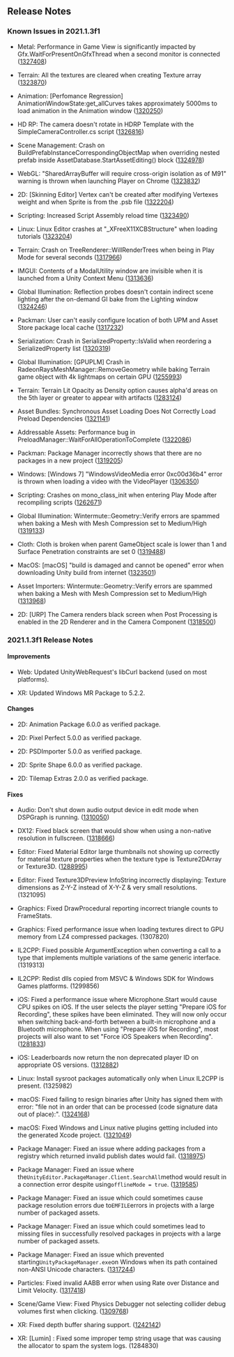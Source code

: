 ## Release Notes

### Known Issues in 2021.1.3f1

-   Metal: Performance in Game View is significantly impacted by Gfx.WaitForPresentOnGfxThread when a second monitor is connected ([1327408](https://issuetracker.unity3d.com/issues/performance-in-game-view-is-significantly-impacted-by-gfx-dot-waitforpresentongfxthread-when-a-second-monitor-is-connected))

-   Terrain: All the textures are cleared when creating Texture array ([1323870](https://issuetracker.unity3d.com/issues/all-the-textures-are-cleared-when-creating-texture-array))

-   Animation: \[Perfomance Regression\] AnimationWindowState:get_allCurves takes approximately 5000ms to load animation in the Animation window ([1320250](https://issuetracker.unity3d.com/issues/perfomance-regression-animationwindowstate-get-allcurves-takes-approximately-5000ms-to-load-animation-in-the-animation-window))

-   HD RP: The camera doesn\'t rotate in HDRP Template with the SimpleCameraController.cs script ([1326816](https://issuetracker.unity3d.com/issues/the-camera-doesnt-rotate-in-hdrp-template-with-the-simplecameracontroller-dot-cs-script))

-   Scene Management: Crash on BuildPrefabInstanceCorrespondingObjectMap when overriding nested prefab inside AssetDatabase.StartAssetEditing() block ([1324978](https://issuetracker.unity3d.com/issues/crash-on-buildprefabinstancecorrespondingobjectmap-when-overriding-nested-prefab-inside-assetdatabase-dot-startassetediting-block))

-   WebGL: \"SharedArrayBuffer will require cross-origin isolation as of M91\" warning is thrown when launching Player on Chrome ([1323832](https://issuetracker.unity3d.com/issues/webgl-sharedarraybuffer-will-require-cross-origin-isolation-as-of-m91-warning-is-thrown-when-launching-player-on-chrome))

-   2D: \[Skinning Editor\] Vertex can\'t be created after modifying Vertexes weight and when Sprite is from the .psb file ([1322204](https://issuetracker.unity3d.com/issues/skinning-editor-vertex-cant-be-created-after-modifying-vertexes-weight-and-when-sprite-is-from-the-psb-file))

-   Scripting: Increased Script Assembly reload time ([1323490](https://issuetracker.unity3d.com/issues/increased-reload-time))

-   Linux: Linux Editor crashes at \"\_XFreeX11XCBStructure\" when loading tutorials ([1323204](https://issuetracker.unity3d.com/issues/linux-editor-crashes-at-xfreex11xcbstructure-when-loading-tutorials))

-   Terrain: Crash on TreeRenderer::WillRenderTrees when being in Play Mode for several seconds ([1317966](https://issuetracker.unity3d.com/issues/crash-on-treerenderer-willrendertrees-when-being-in-play-mode-for-several-seconds))

-   IMGUI: Contents of a ModalUtility window are invisible when it is launched from a Unity Context Menu ([1313636](https://issuetracker.unity3d.com/issues/error-displaying-showmodalutility-window))

-   Global Illumination: Reflection probes doesn\'t contain indirect scene lighting after the on-demand GI bake from the Lighting window ([1324246](https://issuetracker.unity3d.com/issues/reflection-probes-doesnt-contain-indirect-scene-lighting-after-the-on-demand-gi-bake-from-the-lighting-window))

-   Packman: User can\'t easily configure location of both UPM and Asset Store package local cache ([1317232](https://issuetracker.unity3d.com/issues/user-cant-easily-configure-location-of-both-upm-and-asset-store-package-local-cache))

-   Serialization: Crash in SerializedProperty::IsValid when reordering a SerializedProperty list ([1320319](https://issuetracker.unity3d.com/issues/crash-in-serializedproperty-isvalid-when-reordering-a-serializedproperty-list))

-   Global Illumination: \[GPUPLM\] Crash in RadeonRaysMeshManager::RemoveGeometry while baking Terrain game object with 4k lightmaps on certain GPU ([1255993](https://issuetracker.unity3d.com/issues/global-illumination-editor-crashes-while-baking-terrain-game-object-using-progressive-gpu-lightmapper))

-   Terrain: Terrain Lit Opacity as Density option causes alpha\'d areas on the 5th layer or greater to appear with artifacts ([1283124](https://issuetracker.unity3d.com/issues/terrain-lit-opacity-as-density-option-causes-alphad-areas-on-the-5th-layer-or-greater-to-appear-with-artifacts))

-   Asset Bundles: Synchronous Asset Loading Does Not Correctly Load Preload Dependencies ([1321141](https://issuetracker.unity3d.com/issues/synchronous-asset-loading-does-not-correctly-load-preload-dependencies))

-   Addressable Assets: Performance bug in PreloadManager::WaitForAllOperationToComplete ([1322086](https://issuetracker.unity3d.com/issues/performance-bug-reported-by-the-dots-team-in-preloadmanager-waitforalloperationtocomplete))

-   Packman: Package Manager incorrectly shows that there are no packages in a new project ([1319205](https://issuetracker.unity3d.com/issues/package-manager-falsely-shows-that-there-are-no-packages-in-a-new-project))

-   Windows: \[Windows 7\] \"WindowsVideoMedia error 0xc00d36b4\" error is thrown when loading a video with the VideoPlayer ([1306350](https://issuetracker.unity3d.com/issues/windows-7-windowsvideomedia-error-0xc00d36b4-error-is-thrown-when-loading-a-video-with-the-videoplayer))

-   Scripting: Crashes on mono_class_init when entering Play Mode after recompiling scripts ([1262671](https://issuetracker.unity3d.com/issues/crashes-on-mono-class-init-when-entering-play-mode-after-recompiling-scripts))

-   Global Illumination: Wintermute::Geometry::Verify errors are spammed when baking a Mesh with Mesh Compression set to Medium/High ([1319133](https://issuetracker.unity3d.com/issues/speedtree-asset-breaks-when-trying-to-lightmap))

-   Cloth: Cloth is broken when parent GameObject scale is lower than 1 and Surface Penetration constraints are set 0 ([1319488](https://issuetracker.unity3d.com/issues/cloth-is-broken-when-parent-gameobject-scale-is-lower-than-1-and-surface-penetration-constraints-are-set-0))

-   MacOS: \[macOS\] \"build is damaged and cannot be opened\" error when downloading Unity build from internet ([1323501](https://issuetracker.unity3d.com/issues/macos-build-is-damaged-and-cannot-be-opened-error-when-downloading-unity-build-from-internet))

-   Asset Importers: Wintermute::Geometry::Verify errors are spammed when baking a Mesh with Mesh Compression set to Medium/High ([1313968](https://issuetracker.unity3d.com/issues/wintermute-geometry-verify-errors-are-spammed-when-baking-a-mesh-with-mesh-compression-set-to-medium-slash-high))

-   2D: \[URP\] The Camera renders black screen when Post Processing is enabled in the 2D Renderer and in the Camera Component ([1318500](https://issuetracker.unity3d.com/issues/urp-the-camera-renders-black-screen-when-post-processing-is-enabled-in-the-2d-renderer-and-in-the-camera-component))

### 2021.1.3f1 Release Notes

#### Improvements

-   Web: Updated UnityWebRequest\'s libCurl backend (used on most platforms).

-   XR: Updated Windows MR Package to 5.2.2.

#### Changes

-   2D: Animation Package 6.0.0 as verified package.

-   2D: Pixel Perfect 5.0.0 as verified package.

-   2D: PSDImporter 5.0.0 as verified package.

-   2D: Sprite Shape 6.0.0 as verified package.

-   2D: Tilemap Extras 2.0.0 as verified package.

#### Fixes

-   Audio: Don\'t shut down audio output device in edit mode when DSPGraph is running. ([1310050](https://issuetracker.unity3d.com/issues/dspgraph-audio-stops-after-60-seconds-when-playing-in-the-editor-mode))

-   DX12: Fixed black screen that would show when using a non-native resolution in fullscreen. ([1318666](https://issuetracker.unity3d.com/issues/dx12-nothing-is-being-rendered-when-using-alt-plus-enter-to-maximize-a-resized-windowed-player))

-   Editor: Fixed Material Editor large thumbnails not showing up correctly for material texture properties when the texture type is Texture2DArray or Texture3D. ([1288995](https://issuetracker.unity3d.com/issues/shader-texture-is-not-displayed-in-texture-selector-preview-icon-when-texture-type-is-2d-array-and-3d))

-   Editor: Fixed Texture3DPreview InfoString incorrectly displaying: Texture dimensions as Z-Y-Z instead of X-Y-Z & very small resolutions. (1321095)

-   Graphics: Fixed DrawProcedural reporting incorrect triangle counts to FrameStats.

-   Graphics: Fixed performance issue when loading textures direct to GPU memory from LZ4 compressed packages. (1307820)

-   IL2CPP: Fixed possible ArgumentException when converting a call to a type that implements multiple variations of the same generic interface. (1319313)

-   IL2CPP: Redist dlls copied from MSVC & Windows SDK for Windows Games platforms. (1299856)

-   iOS: Fixed a performance issue where Microphone.Start would cause CPU spikes on iOS. If the user selects the player setting \"Prepare iOS for Recording\", these spikes have been eliminated. They will now only occur when switching back-and-forth between a built-in microphone and a Bluetooth microphone. When using \"Prepare iOS for Recording\", most projects will also want to set \"Force iOS Speakers when Recording\". ([1281833](https://issuetracker.unity3d.com/issues/mobile-microphone-dot-start-method-invocation-causes-200-800ms-spikes))

-   iOS: Leaderboards now return the non deprecated player ID on appropriate OS versions. ([1312882](https://issuetracker.unity3d.com/issues/ios-social-api-score-dot-userid-returns-a-legacy-id-from-gamecenter))

-   Linux: Install sysroot packages automatically only when Linux IL2CPP is present. (1325982)

-   macOS: Fixed failing to resign binaries after Unity has signed them with error: \"file not in an order that can be processed (code signature data out of place):\". ([1324168](https://issuetracker.unity3d.com/issues/resigning-unity-built-macos-app-results-in-code-signature-data-out-of-place-out-of-place-error))

-   macOS: Fixed Windows and Linux native plugins getting included into the generated Xcode project. ([1321049](https://issuetracker.unity3d.com/issues/xcode-macos-copyplugins-phase-in-xcode-build-phases-includes-dll-files))

-   Package Manager: Fixed an issue where adding packages from a registry which returned invalid publish dates would fail. ([1318975](https://issuetracker.unity3d.com/issues/packages-cannot-be-added-from-a-registry-that-returns-invalid-publish-dates-windows-only))

-   Package Manager: Fixed an issue where the` UnityEditor.PackageManager.Client.SearchAll `method would result in a connection error despite using` offlineMode = true `. ([1319585](https://issuetracker.unity3d.com/issues/packagemanager-dot-client-dot-searchall-offlinemode-true-returns-an-error-if-user-offline))

-   Package Manager: Fixed an issue which could sometimes cause package resolution errors due to` EMFILE `errors in projects with a large number of packaged assets.

-   Package Manager: Fixed an issue which could sometimes lead to missing files in successfully resolved packages in projects with a large number of packaged assets.

-   Package Manager: Fixed an issue which prevented starting` UnityPackageManager.exe `on Windows when its path contained non-ANSI Unicode characters. ([1317244](https://issuetracker.unity3d.com/issues/editor-wont-start-with-unicode-install-path))

-   Particles: Fixed invalid AABB error when using Rate over Distance and Limit Velocity. ([1317418](https://issuetracker.unity3d.com/issues/invalid-aabb-error-is-thrown-when-moving-a-particle-with-velocity-over-lifetime-and-limit-velocity-over-lifetime-modules))

-   Scene/Game View: Fixed Physics Debugger not selecting collider debug volumes first when clicking. ([1309768](https://issuetracker.unity3d.com/issues/mouse-selection-in-physics-debugger-prioritizes-mesh-gameobjects-over-gameobjects-with-colliders))

-   XR: Fixed depth buffer sharing support. ([1242142](https://issuetracker.unity3d.com/issues/shared-depth-buffer-not-populated-properly-breaking-wmr-reprojection))

-   XR: \[Lumin\] : Fixed some improper temp string usage that was causing the allocator to spam the system logs. (1284830)
